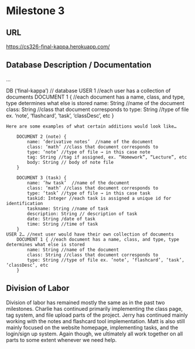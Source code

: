 # Milestone 3

## URL

https://cs326-final-kappa.herokuapp.com/

## Database Description / Documentation

...

DB (‘final-kappa’) // database
	USER 1 //each user has a collection of documents
		DOCUMENT 1 { //each document has a name, class, and type, type determines what else is stored
			name: String //name of the document
			class: String //class that document corresponds to
			type: String //type of file ex. ‘note’, ‘flashcard’, ‘task’, ‘classDesc’, etc
		}

	Here are some examples of what certain additions would look like…

		DOCUMENT 2 (note) {
			name: ‘derivative notes’  //name of the document
			class: ‘math’ //class that document corresponds to
			type: ‘note’ //type of file → in this case note
			tag: String //tag if assigned, ex. “Homework”, “Lecture”, etc 
			body: String // body of note file
		}

		DOCUMENT 3 (task) {
			name: ‘hw task’  //name of the document
			class: ‘math’ //class that document corresponds to
			type: ‘task’ //type of file → in this case task
			taskid: Integer //each task is assigned a unique id for identification
			taskname: String //name of task
			description: String // description of task
			date: String /date of task
			time: String //time of task
		}
	USER 2… //next user would have their own collection of documents
		DOCUMENT 1 { //each document has a name, class, and type, type determines what else is stored
			name: String //name of the document
			class: String //class that document corresponds to
			type: String //type of file ex. ‘note’, ‘flashcard’, ‘task’, ‘classDesc’, etc
		}




## Division of Labor

Division of labor has remained mostly the same as in the past two milestones.  Charlie has continued primarily implementing the class page, tag system, and file upload parts of the project.  Jerry has continued mainly working with the notes and flashcard tool implementation.  Matt is also still mainly focused on the website homepage, implementing tasks, and the login/sign up system.  Again though, we ultimately all work together on all parts to some extent whenever we need help.